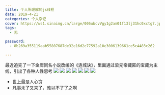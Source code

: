 ```yaml
---
title: 个人所理解的js线程
date: 2019-4-21
categories: 个人杂记
cover: https://ws1.sinaimg.cn/large/006ubcvVgy1g2am01f13lj31hc0xctg7.jpg
tags:
  - 无

password: 
  - 8b269a355119aab55807687de32e16d2c77592a10e3006139661ce5c4483c262

---
```



<!-- more -->

最近追完了一下金庸同名小说改编的《连城诀》，里面通过梁元帝藏匿的宝藏为主线，引出了各种人性思考
![](https://ws1.sinaimg.cn/large/006ubcvVgy1g2am8i3e7nj30zk0k0dzb.jpg)
![](https://ws1.sinaimg.cn/large/006ubcvVgy1g2am8gn4nzj30zk0k07hl.jpg)
![](https://ws1.sinaimg.cn/large/006ubcvVgy1g2am8gnwmtj30zk0k0h2y.jpg)
![](https://ws1.sinaimg.cn/large/006ubcvVgy1g2am8gxdbwj30zk0k018m.jpg)
![](https://ws1.sinaimg.cn/large/006ubcvVgy1g2am8hth3lj30zk0k0axi.jpg)
![](https://ws1.sinaimg.cn/large/006ubcvVgy1g2am8gf064j30zk0k0tpx.jpg)
![](https://ws1.sinaimg.cn/large/006ubcvVgy1g2am8jmej3j30zk0k0e45.jpg)

 - 世上最是人心贪
 - 凡事未了又来了，难以不了了之啊